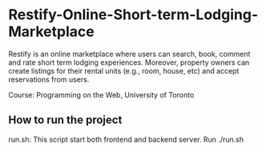 # Restify-Online-Short-term-Lodging-Marketplace
Restify is an online marketplace where users can search, book, comment and rate short term lodging experiences. Moreover, property owners can create listings for their rental units (e.g., room, house, etc) and accept reservations from users.

Course: Programming on the Web, University of Toronto

## How to run the project
run.sh: This script start both frontend and backend server.
Run ./run.sh
